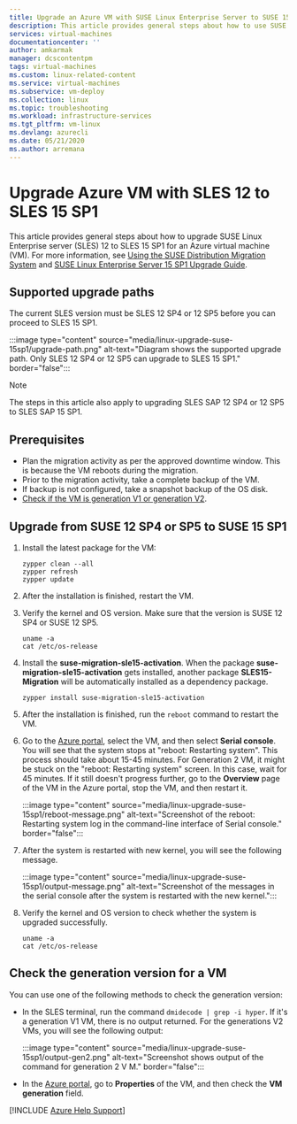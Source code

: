 ```yaml
---
title: Upgrade an Azure VM with SUSE Linux Enterprise Server to SUSE 15 SP1
description: This article provides general steps about how to use SUSE Distribution Migration System to upgrade SUSE Linux Enterprise server to SUSE 15 SP1 for an Azure virtual machine.
services: virtual-machines
documentationcenter: ''
author: amkarmak
manager: dcscontentpm
tags: virtual-machines
ms.custom: linux-related-content
ms.service: virtual-machines
ms.subservice: vm-deploy
ms.collection: linux
ms.topic: troubleshooting
ms.workload: infrastructure-services
ms.tgt_pltfrm: vm-linux
ms.devlang: azurecli
ms.date: 05/21/2020
ms.author: arremana
---
```


# Upgrade Azure VM with SLES 12 to SLES 15 SP1

This article provides general steps about how to upgrade SUSE Linux Enterprise server (SLES) 12 to SLES 15 SP1 for an Azure virtual machine (VM). For more information, see [Using the SUSE Distribution Migration System](https://documentation.suse.com/suse-distribution-migration-system/1.0/single-html/distribution-migration-system/index.html) and [SUSE Linux Enterprise Server 15 SP1 Upgrade Guide](https://documentation.suse.com/sles/15-SP1/single-html/SLES-upgrade/index.html#sec-update-preparation-update).

## Supported upgrade paths

The current SLES version must be SLES 12 SP4 or 12 SP5 before you can proceed to SLES 15 SP1.

:::image type="content" source="media/linux-upgrade-suse-15sp1/upgrade-path.png" alt-text="Diagram shows the supported upgrade path. Only SLES 12 SP4 or 12 SP5 can upgrade to SLES 15 SP1." border="false":::

> [!Note]
> The steps in this article also apply to upgrading SLES SAP 12 SP4 or 12 SP5 to SLES SAP 15 SP1.

## Prerequisites

- Plan the migration activity as per the approved downtime window. This is because the VM reboots during the migration.
- Prior to the migration activity, take a complete backup of the VM.
- If backup is not configured, take a snapshot backup of the OS disk.
- [Check if the VM is generation V1 or generation V2](#check-the-generation-version-for-a-vm).

## Upgrade from SUSE 12 SP4 or SP5 to SUSE 15 SP1

1. Install the latest package for the VM:

    ```console
    zypper clean --all
    zypper refresh
    zypper update
    ```

2. After the installation is finished, restart the VM.

3. Verify the kernel and OS version. Make sure that the version is SUSE 12 SP4 or SUSE 12 SP5.

    ```console
    uname -a
    cat /etc/os-release
    ```

4. Install the **suse-migration-sle15-activation**. When the package **suse-migration-sle15-activation** gets installed, another package **SLES15-Migration** will be automatically installed as a dependency package.

   ```console
   zypper install suse-migration-sle15-activation
   ```

5. After the installation is finished, run the `reboot` command to restart the VM.

6. Go to the [Azure portal](https://portal.azure.com), select the VM, and then select **Serial console**. You will see that the system stops at "reboot: Restarting system". This process should take about 15-45 minutes. For Generation 2 VM, it might be stuck on the "reboot: Restarting system" screen. In this case, wait for 45 minutes. If it still doesn't progress further, go to the **Overview** page of the VM in the Azure portal, stop the VM, and then restart it.

     :::image type="content" source="media/linux-upgrade-suse-15sp1/reboot-message.png" alt-text="Screenshot of the reboot: Restarting system log in the command-line interface of Serial console." border="false":::

8. After the system is restarted with new kernel, you will see the following message.

     :::image type="content" source="media/linux-upgrade-suse-15sp1/output-message.png" alt-text="Screenshot of the messages in the serial console after the system is restarted with the new kernel.":::
9. Verify the kernel and OS version to check whether the system is upgraded successfully.

    ```console
    uname -a
    cat /etc/os-release
    ```

## Check the generation version for a VM

You can use one of the following methods to check the generation version:

- In the SLES terminal,  run the command `dmidecode | grep -i hyper`. If it's a generation V1 VM,  there is no output returned. For the generations V2 VMs, you will see the following output:

     :::image type="content" source="media/linux-upgrade-suse-15sp1/output-gen2.png" alt-text="Screenshot shows output of the command for generation 2 V M." border="false":::
- In the [Azure portal](https://portal.azure.com),  go to **Properties**  of the VM, and then check the **VM generation** field.

[!INCLUDE [Azure Help Support](../../includes/azure-help-support.md)]
